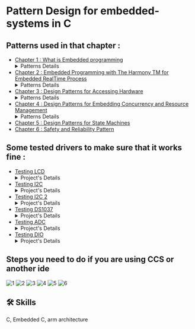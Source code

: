 
# Pattern Design for embedded-systems in C 
## Patterns used in that chapter : 
- [Chapter 1 : What is Embedded programming ](Chapter_1-Project/)<details><summary>Patterns Details</summary>that file contains Client-Server Pattern, Push-Pop Pattern and Observer Pattern.</details>
- [Chapter 2 : Embedded Programming with The Harmony TM for Embedded RealTime Process](Chapter_1-Project/)<details><summary>Patterns Details</summary>that file contains Client-Server Pattern, Push-Pop Pattern and Observer Pattern.</details>
- [Chapter 3 : Design Patterns for Accessing Hardware](Chapter_2-Project/)<details><summary>Patterns Details</summary>that file contains Interrupt, Polling, Adapter, Proxy, Debouncing, Mediator and Observer Patterns in form of HAL Driver that kinda interact directly with the Hardware.</details>
- [Chapter 4 : Design Patterns for Embedding Concurrency and Resource Management](Chapter_4-Project/)<details><summary>Patterns Details</summary>that file contains Static Priority Pattern, Critical Region Pattern, Guarded Call Pattern, Queuing Pattern, Rendezvous Pattern, Simultaneous Locking Pattern and Ordered Locking Pattern in form of HAL Driver that kinda interact directly with the Hardware or interact with hardware through General_Hal_Layer.</details>
- [Chapter 5 : Design Patterns for State Machines](Chapter_4-Project)
- [Chapter 6 : Safety and Reliability Pattern](Chapter_5-Project/)

## Some tested drivers to make sure that it works fine : 
- [Testing LCD](Testing_SW_Layers/Testing_Drivers/APP/Testing_LCD/)<details><summary>Project's Details</summary>Using I2C LCD Serial Interface Module to control the LCD</details>
- [Testing I2C](Testing_SW_Layers/Testing_Drivers/APP/Testing_I2C/)<details><summary>Project's Details</summary>Using I2C LCD Serial Interface Module as GPIO expander and control LEDS with it</details>
- [Testing I2C 2 ](Testing_SW_Layers/Testing_Drivers/APP/Testing_I2C_2/)<details><summary>Project's Details</summary>Using I2C LCD Serial Interface Module as GPIO expander and control LEDS with it</details>
- [Testing DS1037](Testing_SW_Layers/Testing_Drivers/APP/Testing_DS1037/)<details><summary>Project's Details</summary>Using DS1037 i set the initial time and then read it every 3 second, this project test all the operations in my I2C driver .</details>
- [Testing ADC](Testing_SW_Layers/Testing_Drivers/APP/Testing_ADC)<details><summary>Project's Details</summary>Using the potentiometer on the module (I2C LCD Serial Interface) to test my driver .</details>
- [Testing DIO](Testing_SW_Layers/Testing_Drivers/APP/Testing_DIO_ISR)<details><summary>Project's Details</summary>Trying on-Board buttons and LEDs to test my DIO ISR and Normal Functions in DIO driver .</details>
## Steps you need to do if you are using CCS or another ide


![1](https://user-images.githubusercontent.com/63866803/222526259-960e4c60-2f62-4480-9530-2af350e88dee.png)
![2](https://user-images.githubusercontent.com/63866803/222526260-67a399bc-ef22-4bd9-aed1-154a2a38027c.png)
![3](https://user-images.githubusercontent.com/63866803/222526262-faab5933-2d10-4353-be9a-31c2206a61de.png)
![4](https://user-images.githubusercontent.com/63866803/222526247-cfd451e3-874e-4ac8-9acc-5a64db1d3ebf.png)
![5](https://user-images.githubusercontent.com/63866803/222526257-3f7cf3d4-8698-46eb-add7-a1c8a523ed5b.png)
![6](https://user-images.githubusercontent.com/63866803/232917522-eb1c80d2-d17e-4941-a9f7-dd9b4a5542c5.PNG)




## 🛠 Skills
C, Embedded C, arm architecture

